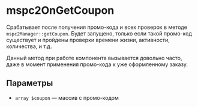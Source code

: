# mspc2OnGetCoupon

Срабатывает после получения промо-кода и всех проверок в методе `mspc2Manager::getCoupon`.
Будет запущено, только если такой промо-код существует и пройдены проверки времени жизни, активности, количества, и т.д.

Данный метод при работе компонента вызывается довольно часто, даже в момент применения промо-кода к уже оформленному заказу.

## Параметры

- `array $coupon` — массив с промо-кодом
